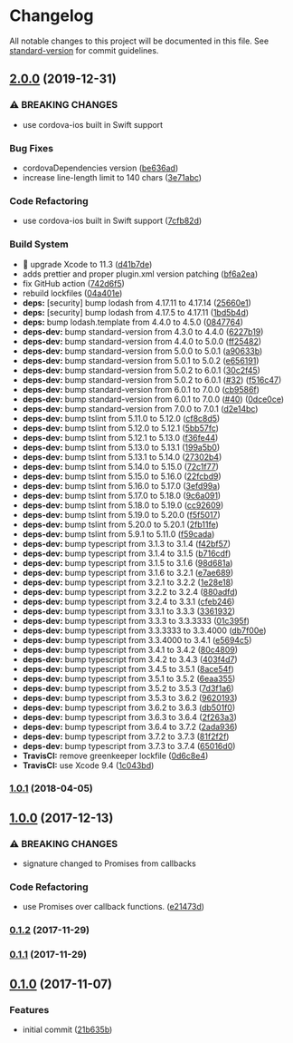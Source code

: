 # Changelog

All notable changes to this project will be documented in this file. See [standard-version](https://github.com/conventional-changelog/standard-version) for commit guidelines.

## [2.0.0](https://github.com/timbru31/cordova-plugin-detect-webview-engine/compare/v1.0.1...v2.0.0) (2019-12-31)

### ⚠ BREAKING CHANGES

-   use cordova-ios built in Swift support

### Bug Fixes

-   cordovaDependencies version ([be636ad](https://github.com/timbru31/cordova-plugin-detect-webview-engine/commit/be636ad19c2b3d692c9f2b69697ea259f5501aa5))
-   increase line-length limit to 140 chars ([3e71abc](https://github.com/timbru31/cordova-plugin-detect-webview-engine/commit/3e71abc55bf5939c691f62d4d889617cc3350ecb))

### Code Refactoring

-   use cordova-ios built in Swift support ([7cfb82d](https://github.com/timbru31/cordova-plugin-detect-webview-engine/commit/7cfb82dc23cc3727d6488955e59644cfc6339f47))

### Build System

-   🤖 upgrade Xcode to 11.3 ([d41b7de](https://github.com/timbru31/cordova-plugin-detect-webview-engine/commit/d41b7de0a12e0a60f47edad31a4debbb00fcb2e7))
-   adds prettier and proper plugin.xml version patching ([bf6a2ea](https://github.com/timbru31/cordova-plugin-detect-webview-engine/commit/bf6a2eaf6bcf3d3b91a54157f762147c0ced375b))
-   fix GitHub action ([742d6f5](https://github.com/timbru31/cordova-plugin-detect-webview-engine/commit/742d6f50907633f39dd7d1032d7b0062bd8653cf))
-   rebuild lockfiles ([04a401e](https://github.com/timbru31/cordova-plugin-detect-webview-engine/commit/04a401ec98150a639243da0f4cec5de99f00e366))
-   **deps:** [security] bump lodash from 4.17.11 to 4.17.14 ([25660e1](https://github.com/timbru31/cordova-plugin-detect-webview-engine/commit/25660e17c97035437e71b96f062dcdfb1570dbdb))
-   **deps:** [security] bump lodash from 4.17.5 to 4.17.11 ([1bd5b4d](https://github.com/timbru31/cordova-plugin-detect-webview-engine/commit/1bd5b4ddc27f5a2be06db1b4c4f484c62fa08e40))
-   **deps:** bump lodash.template from 4.4.0 to 4.5.0 ([0847764](https://github.com/timbru31/cordova-plugin-detect-webview-engine/commit/084776429897b71fb7b231e326ea4aae3dacb19c))
-   **deps-dev:** bump standard-version from 4.3.0 to 4.4.0 ([6227b19](https://github.com/timbru31/cordova-plugin-detect-webview-engine/commit/6227b193d216520dfd2f112ba85a97fd8e2dbe29))
-   **deps-dev:** bump standard-version from 4.4.0 to 5.0.0 ([ff25482](https://github.com/timbru31/cordova-plugin-detect-webview-engine/commit/ff254825e3b726f750a3e1094fa9d0426ad24070))
-   **deps-dev:** bump standard-version from 5.0.0 to 5.0.1 ([a90633b](https://github.com/timbru31/cordova-plugin-detect-webview-engine/commit/a90633b3a913e75d6664b335270194bb167f83dd))
-   **deps-dev:** bump standard-version from 5.0.1 to 5.0.2 ([e656191](https://github.com/timbru31/cordova-plugin-detect-webview-engine/commit/e656191aa79b285f59c0955121358e50b90f77c3))
-   **deps-dev:** bump standard-version from 5.0.2 to 6.0.1 ([30c2f45](https://github.com/timbru31/cordova-plugin-detect-webview-engine/commit/30c2f45c86e71ba4922681d673310022c70e4084))
-   **deps-dev:** bump standard-version from 5.0.2 to 6.0.1 ([#32](https://github.com/timbru31/cordova-plugin-detect-webview-engine/issues/32)) ([f516c47](https://github.com/timbru31/cordova-plugin-detect-webview-engine/commit/f516c476b87b604630a39c388b48ad69141414b0))
-   **deps-dev:** bump standard-version from 6.0.1 to 7.0.0 ([cb9586f](https://github.com/timbru31/cordova-plugin-detect-webview-engine/commit/cb9586fde48876aec5f9f2400289a7ee53484f5f))
-   **deps-dev:** bump standard-version from 6.0.1 to 7.0.0 ([#40](https://github.com/timbru31/cordova-plugin-detect-webview-engine/issues/40)) ([0dce0ce](https://github.com/timbru31/cordova-plugin-detect-webview-engine/commit/0dce0ce8439317a5fb9bf402568fc618a3eab646))
-   **deps-dev:** bump standard-version from 7.0.0 to 7.0.1 ([d2e14bc](https://github.com/timbru31/cordova-plugin-detect-webview-engine/commit/d2e14bc03bd7999951e6305bfd9bf026c6a4318e))
-   **deps-dev:** bump tslint from 5.11.0 to 5.12.0 ([cf8c8d5](https://github.com/timbru31/cordova-plugin-detect-webview-engine/commit/cf8c8d53e7773e9124434cff682d3e34a01f25f8))
-   **deps-dev:** bump tslint from 5.12.0 to 5.12.1 ([5bb57fc](https://github.com/timbru31/cordova-plugin-detect-webview-engine/commit/5bb57fc346efd44b8e9fe84e1326121bc7f48c09))
-   **deps-dev:** bump tslint from 5.12.1 to 5.13.0 ([f36fe44](https://github.com/timbru31/cordova-plugin-detect-webview-engine/commit/f36fe44ff860401ab7f3c0b950a24728cb975350))
-   **deps-dev:** bump tslint from 5.13.0 to 5.13.1 ([199a5b0](https://github.com/timbru31/cordova-plugin-detect-webview-engine/commit/199a5b0a8257f6bfb9a36abc4ccbd2e994e06269))
-   **deps-dev:** bump tslint from 5.13.1 to 5.14.0 ([27302b4](https://github.com/timbru31/cordova-plugin-detect-webview-engine/commit/27302b45d7dbe347cf6e874da8ed00f3e47c153a))
-   **deps-dev:** bump tslint from 5.14.0 to 5.15.0 ([72c1f77](https://github.com/timbru31/cordova-plugin-detect-webview-engine/commit/72c1f77f0a09b411781e2841619d799cc8882afd))
-   **deps-dev:** bump tslint from 5.15.0 to 5.16.0 ([22fcbd9](https://github.com/timbru31/cordova-plugin-detect-webview-engine/commit/22fcbd92a5780529f20e5635c4a88915703f2580))
-   **deps-dev:** bump tslint from 5.16.0 to 5.17.0 ([3efd99a](https://github.com/timbru31/cordova-plugin-detect-webview-engine/commit/3efd99a1c13b32babdcd44d9eeeb43b71abf20d6))
-   **deps-dev:** bump tslint from 5.17.0 to 5.18.0 ([9c6a091](https://github.com/timbru31/cordova-plugin-detect-webview-engine/commit/9c6a0919bae2148ee2884e7768d9fbd9fb14b5fa))
-   **deps-dev:** bump tslint from 5.18.0 to 5.19.0 ([cc92609](https://github.com/timbru31/cordova-plugin-detect-webview-engine/commit/cc92609027edfdf5cc1c431cf1902dabe7edc571))
-   **deps-dev:** bump tslint from 5.19.0 to 5.20.0 ([f5f5017](https://github.com/timbru31/cordova-plugin-detect-webview-engine/commit/f5f5017db278c9423690e8a8e5541bdb26ee4367))
-   **deps-dev:** bump tslint from 5.20.0 to 5.20.1 ([2fb11fe](https://github.com/timbru31/cordova-plugin-detect-webview-engine/commit/2fb11fe34ddd9e7270d1aad2dce9c2d99a31d92d))
-   **deps-dev:** bump tslint from 5.9.1 to 5.11.0 ([f59cada](https://github.com/timbru31/cordova-plugin-detect-webview-engine/commit/f59cadaca29d648de328a30173e58be37362c47c))
-   **deps-dev:** bump typescript from 3.1.3 to 3.1.4 ([f42bf57](https://github.com/timbru31/cordova-plugin-detect-webview-engine/commit/f42bf5731bddd6084c63f89f32eb5683cb2407e6))
-   **deps-dev:** bump typescript from 3.1.4 to 3.1.5 ([b716cdf](https://github.com/timbru31/cordova-plugin-detect-webview-engine/commit/b716cdf7ed13a3bcb49d1e9c25f59afac1af4139))
-   **deps-dev:** bump typescript from 3.1.5 to 3.1.6 ([98d681a](https://github.com/timbru31/cordova-plugin-detect-webview-engine/commit/98d681ac67337986291090e149df4d220bd57ef0))
-   **deps-dev:** bump typescript from 3.1.6 to 3.2.1 ([e7ae689](https://github.com/timbru31/cordova-plugin-detect-webview-engine/commit/e7ae689b3ed70a0abb30e47d1fb22104fe690e98))
-   **deps-dev:** bump typescript from 3.2.1 to 3.2.2 ([1e28e18](https://github.com/timbru31/cordova-plugin-detect-webview-engine/commit/1e28e184f5eb8432b0c0517e73e57dd9801d0daf))
-   **deps-dev:** bump typescript from 3.2.2 to 3.2.4 ([880adfd](https://github.com/timbru31/cordova-plugin-detect-webview-engine/commit/880adfd3db1848afc9fdee6586b1e2ecc912ce18))
-   **deps-dev:** bump typescript from 3.2.4 to 3.3.1 ([cfeb246](https://github.com/timbru31/cordova-plugin-detect-webview-engine/commit/cfeb2464704afaf6ffe2733a4dabee1854d9d9b7))
-   **deps-dev:** bump typescript from 3.3.1 to 3.3.3 ([3361932](https://github.com/timbru31/cordova-plugin-detect-webview-engine/commit/3361932fce94cf33cfc7fbb9d1cff448c5b00eb7))
-   **deps-dev:** bump typescript from 3.3.3 to 3.3.3333 ([01c395f](https://github.com/timbru31/cordova-plugin-detect-webview-engine/commit/01c395ffd0670a145ace9491f09eed43de8aa194))
-   **deps-dev:** bump typescript from 3.3.3333 to 3.3.4000 ([db7f00e](https://github.com/timbru31/cordova-plugin-detect-webview-engine/commit/db7f00ef2e2aa7e2fcc50ce1be2b9f1ff896b98b))
-   **deps-dev:** bump typescript from 3.3.4000 to 3.4.1 ([e5694c5](https://github.com/timbru31/cordova-plugin-detect-webview-engine/commit/e5694c5f8bb100ad97b57d59c8cfd1995a49528c))
-   **deps-dev:** bump typescript from 3.4.1 to 3.4.2 ([80c4809](https://github.com/timbru31/cordova-plugin-detect-webview-engine/commit/80c480971b2e06a7d5e5df98aa84196010d80e8d))
-   **deps-dev:** bump typescript from 3.4.2 to 3.4.3 ([403f4d7](https://github.com/timbru31/cordova-plugin-detect-webview-engine/commit/403f4d75c1f20293f675c21c1873d893b7f09460))
-   **deps-dev:** bump typescript from 3.4.5 to 3.5.1 ([8ace54f](https://github.com/timbru31/cordova-plugin-detect-webview-engine/commit/8ace54fed368e586a3fff65b64d5c2d8e2edcb37))
-   **deps-dev:** bump typescript from 3.5.1 to 3.5.2 ([6eaa355](https://github.com/timbru31/cordova-plugin-detect-webview-engine/commit/6eaa355ed2123d7ff0a173ddc986846b6bcb122b))
-   **deps-dev:** bump typescript from 3.5.2 to 3.5.3 ([7d3f1a6](https://github.com/timbru31/cordova-plugin-detect-webview-engine/commit/7d3f1a60f945be912888c6ef096c21ac09733ffc))
-   **deps-dev:** bump typescript from 3.5.3 to 3.6.2 ([9620193](https://github.com/timbru31/cordova-plugin-detect-webview-engine/commit/9620193b47d75cd4e47137a1ade461f698c0aa31))
-   **deps-dev:** bump typescript from 3.6.2 to 3.6.3 ([db501f0](https://github.com/timbru31/cordova-plugin-detect-webview-engine/commit/db501f0b1d75651732f55d4f6daffe70d5e04de6))
-   **deps-dev:** bump typescript from 3.6.3 to 3.6.4 ([2f263a3](https://github.com/timbru31/cordova-plugin-detect-webview-engine/commit/2f263a33a58e21a554d63f85870a9f9560293e50))
-   **deps-dev:** bump typescript from 3.6.4 to 3.7.2 ([2ada936](https://github.com/timbru31/cordova-plugin-detect-webview-engine/commit/2ada936d06e93fa3d7b8c4831b984473c518ba6f))
-   **deps-dev:** bump typescript from 3.7.2 to 3.7.3 ([81f2f2f](https://github.com/timbru31/cordova-plugin-detect-webview-engine/commit/81f2f2f4ad92e90d568500a3b472d64c33adc8f2))
-   **deps-dev:** bump typescript from 3.7.3 to 3.7.4 ([65016d0](https://github.com/timbru31/cordova-plugin-detect-webview-engine/commit/65016d015d0cf7f0e863c558fcd22ab9616fa210))
-   **TravisCI:** remove greenkeeper lockfile ([0d6c8e4](https://github.com/timbru31/cordova-plugin-detect-webview-engine/commit/0d6c8e44bb5879c6b62e06693785ac42d6628822))
-   **TravisCI:** use Xcode 9.4 ([1c043bd](https://github.com/timbru31/cordova-plugin-detect-webview-engine/commit/1c043bdb9ad0b370590a0214a9ac905d663398ab))

### [1.0.1](https://github.com/timbru31/cordova-plugin-detect-webview-engine/compare/v1.0.0...v1.0.1) (2018-04-05)

## [1.0.0](https://github.com/timbru31/cordova-plugin-detect-webview-engine/compare/v0.1.2...v1.0.0) (2017-12-13)

### ⚠ BREAKING CHANGES

-   signature changed to Promises from callbacks

### Code Refactoring

-   use Promises over callback functions. ([e21473d](https://github.com/timbru31/cordova-plugin-detect-webview-engine/commit/e21473da094a8e3fa41d88db40502e39b548a2ec))

### [0.1.2](https://github.com/timbru31/cordova-plugin-detect-webview-engine/compare/v0.1.1...v0.1.2) (2017-11-29)

### [0.1.1](https://github.com/timbru31/cordova-plugin-detect-webview-engine/compare/v0.1.0...v0.1.1) (2017-11-29)

## [0.1.0](https://github.com/timbru31/cordova-plugin-detect-webview-engine/compare/21b635b177b3a7d89b3d984948c60a98c9d5ed20...v0.1.0) (2017-11-07)

### Features

-   initial commit ([21b635b](https://github.com/timbru31/cordova-plugin-detect-webview-engine/commit/21b635b177b3a7d89b3d984948c60a98c9d5ed20))
